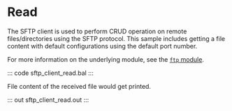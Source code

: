 # Read

The SFTP client is used to perform CRUD operation on remote files/directories using the SFTP protocol. This sample includes getting a file content with default configurations using the default port number.

For more information on the underlying module, see the [`ftp` module](https://lib.ballerina.io/ballerina/ftp/latest/).

::: code sftp_client_read.bal :::

File content of the received file would get printed.

::: out sftp_client_read.out :::
